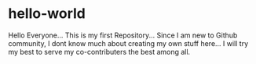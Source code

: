 # hello-world
Hello Everyone... This is my first Repository...
Since I am new to Github community, I dont know much about creating my own stuff here...
I will try my best to serve my co-contributers the best among all.
